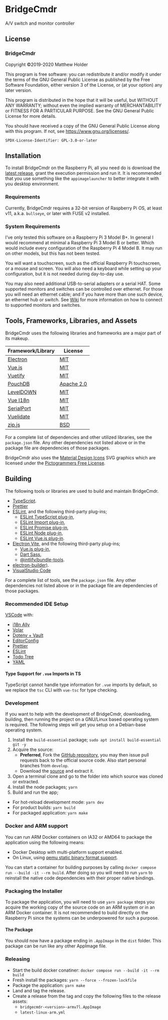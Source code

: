 # BridgeCmdr

A/V switch and monitor controller

## License

### BridgeCmdr

Copyright ©2019-2020 Matthew Holder

This program is free software: you can redistribute it and/or modify it under the terms of the GNU General Public
License as published by the Free Software Foundation, either version 3 of the License, or (at your option)
any later version.

This program is distributed in the hope that it will be useful, but WITHOUT ANY WARRANTY; without even the implied
warranty of MERCHANTABILITY or FITNESS FOR A PARTICULAR PURPOSE. See the GNU General Public License for
more details.

You should have received a copy of the GNU General Public License along with this program. If not, see
<https://www.gnu.org/licenses/>.

`SPDX-License-Identifier: GPL-3.0-or-later`

## Installation

To install BridgeCmdr on the Raspberry Pi, all you need do is download the
[latest release](https://github.com/6XGate/bridgecmdr/releases), grant
the execution permission and run it. It is recommended that you use
something like the `appimagelauncher` to better integrate it with
you desktop environment.

### Requirements

Currently, BridgeCmdr requires a 32-bit version of Raspberry Pi OS, at least v11, a.k.a. `bullseye`, or later with
FUSE v2 installed.

### System Requirements

I've only tested this software on a Raspberry Pi 3 Model B+. In general I would recommend at minimal a Raspberry Pi 3
Model B or better. Which would include every configuration of the Raspberry Pi 4 Model B. It may run on other
models, but this has not been tested.

You will want a touchscreen, such as the official Raspberry Pi touchscreen, or a mouse and screen. You will also need a
keyboard while setting up your configuration, but it is not needed during day-to-day use.

You may also need additional USB-to-serial adapters or a serial HAT. Some supported monitors and switches can be
controlled over ethernet. For those you will need an ethernet cable; and if you have more than one such device,
an ethernet hub or switch. See [Wiki](https://github.com/6XGate/bridgecmdr/wiki) for more information on how
to connect to supported monitors and switches.

## Tools, Frameworks, Libraries, and Assets

BridgeCmdr uses the following libraries and frameworks are a major part of its makeup.

| Framework/Library                                  | License                                                                  |
| -------------------------------------------------- | ------------------------------------------------------------------------ |
| [Electron](https://electronjs.org/)                | [MIT](https://github.com/electron/electron/blob/master/LICENSE)          |
| [Vue.js](https://vuejs.org/)                       | [MIT](https://github.com/vuejs/vue/blob/master/LICENSE)                  |
| [Vuetify](https://vuetifyjs.com/)                  | [MIT](https://github.com/vuetifyjs/vuetify/blob/master/LICENSE.md)       |
| [PouchDB](https://pouchdb.com/)                    | [Apache 2.0](https://github.com/pouchdb/pouchdb/blob/master/LICENSE)     |
| [LevelDOWN](https://github.com/Level/leveldown)    | [MIT](https://github.com/Level/leveldown/blob/master/LICENSE)            |
| [Vue I18n](https://vue-i18n.intlify.dev/)          | [MIT](https://github.com/intlify/vue-i18n/blob/master/LICENSE)           |
| [SerialPort](https://serialport.io/)               | [MIT](https://github.com/serialport/node-serialport/blob/master/LICENSE) |
| [Vuelidate](https://vuelidate-next.netlify.app/)   | [MIT](https://github.com/vuelidate/vuelidate/blob/next/LICENSE)          |
| [zip.js](https://gildas-lormeau.github.io/zip.js/) | [BSD](https://github.com/gildas-lormeau/zip.js/blob/master/LICENSE)      |

For a complete list of dependencies and other utilized libraries, see the `package.json` file. Any other dependencies
not listed above or in the package file are dependencies of those packages.

BridgeCmdr also uses the [Material Design Icons](https://pictogrammers.com/library/mdi/) SVG graphics which are
licensed under the [Pictogrammers Free License](https://pictogrammers.com/docs/general/license/).

## Building

The following tools or libraries are used to build and maintain BridgeCmdr.

- [TypeScript](https://www.typescriptlang.org/).
- [Prettier](https://prettier.io/)
- [ESLint](https://eslint.org/), and the following third-party plug-ins;
  - [ESLint TypeScript plug-in](https://typescript-eslint.io/),
  - [ESLint Import plug-in](https://github.com/benmosher/eslint-plugin-import),
  - [ESLint Promise plug-in](https://github.com/xjamundx/eslint-plugin-promise),
  - [ESLint Node plug-in](https://github.com/eslint-community/eslint-plugin-n),
  - [ESLint Vue.js plug-in](https://eslint.vuejs.org/).
- [Electron Vite](https://evite.netlify.app/), and the following third-party plug-ins;
  - [Vue.js plug-in](https://github.com/vitejs/vite-plugin-vue),
  - [Dart Sass](https://sass-lang.com/dart-sass),
  - [@intlify/bundle-tools](https://github.com/intlify/bundle-tools).
- [electron-builder)](https://www.electron.build/).
- [VisualStudio Code](https://code.visualstudio.com/)

For a complete list of tools, see the `package.json` file. Any other dependencies not listed above or in the package
file are dependencies of those packages.

### Recommended IDE Setup

[VSCode](https://code.visualstudio.com/) with:

- [i18n Ally](https://marketplace.visualstudio.com/items?itemName=Lokalise.i18n-ally)
- [Volar](https://marketplace.visualstudio.com/items?itemName=Vue.volar)
- [Dotenv + Vault](https://marketplace.visualstudio.com/items?itemName=dotenv.dotenv-vscode)
- [EditorConfig](https://marketplace.visualstudio.com/items?itemName=EditorConfig.EditorConfig)
- [Prettier](https://marketplace.visualstudio.com/items?itemName=esbenp.prettier-vscode)
- [ESLint](https://marketplace.visualstudio.com/items?itemName=dbaeumer.vscode-eslint)
- [Todo Tree](https://marketplace.visualstudio.com/items?itemName=Gruntfuggly.todo-tree)
- [YAML](https://marketplace.visualstudio.com/items?itemName=redhat.vscode-yaml)

#### Type Support for `.vue` Imports in TS

TypeScript cannot handle type information for `.vue` imports by default, so we replace the `tsc` CLI with `vue-tsc` for
type checking.

### Development

If you want to help with the development of BridgeCmdr, downloading, building, then running the project on a GNU/Linux
based operating system is required. The following steps will get you setup on a Debian-base operating system.

1. Install the `build-essential` package; `sudo apt install build-essential git -y`
2. Acquire the source:
   - **Preferred**, Fork the [GitHub repository](https://github.com/6XGate/bridgecmdr), you may then issue pull
     requests back to the official source code. Also start personal branches from `develop`.
   - Download the [source](https://github.com/6XGate/bridgecmdr/archive/develop.zip) and extract it.
3. Open a terminal clone and go to the folder into which source was cloned or extracted.
4. Install the node packages; `yarn`
5. Build and run the app;

- For hot-reload development mode: `yarn dev`
- For product builds: `yarn build`
- For packaged application: `yarn make`

### Docker and ARM support

You can run ARM Docker containers on IA32 or AMD64 to package the application using the following means:

- Docker Desktop with multi-platform support enabled.
- On Linux, using [qemu static binary format support](https://www.docker.com/blog/getting-started-with-docker-for-arm-on-linux/).

You can start a container for building purposes by calling `docker compose run --build -it --rm build`. After doing so
you will need to run `yarn` to reinstall the native code dependencies with their proper native bindings.

### Packaging the Installer

To package the application, you will need to use `yarn package` steps you acquire the working copy of the source code
on an ARM system or in an ARM Docker container. It is not recommended to build directly on the Raspberry Pi since
the systems can be underpowered for such a purpose.

#### The Package

You should now have a package ending in `.AppImage` in the `dist` folder. This package can be run like any other
AppImage file.

### Releasing

- Start the build docker conatiner: `docker compose run --build -it --rm build`
- Fresh install the packages: `yarn --force --frozen-lockfile`
- Package the application: `yarn make`
- Land and tag the release.
- Create a release from the tag and copy the following files to the release assets:
  - `bridgecmdr-<version>-armv7l.AppImage`
  - `latest-linux-arm.yml`
